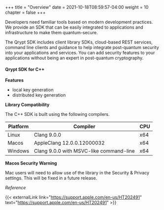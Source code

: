 +++
title = "Overview"
date = 2021-10-18T08:59:57-04:00
weight = 10
chapter = false
+++

Developers need familiar tools based on modern development practices. We provide an SDK that can be easily integrated to applications and infrastructure to make them quantum-secure.

The Qrypt SDK includes client library SDKs, cloud-based REST services, command line clients and guidance to help integrate post-quantum security into your applications and services. You can add security features to your applications without being an expert in post-quantum cryptography. 

#### Qrypt SDK for C++

**Features**
* local key generation
* distributed key generation 

**Library Compatibility**

The C++ SDK is built using the following compilers.

| Platform | Compiler | CPU
|---|---|---|
| Linux | Clang 9.0.0 | x64 |
| Macos | AppleClang 12.0.0.12000032 | x64 |
| Windows | Clang 9.0.0 with MSVC-like command-line | x64 |

**Macos Security Warning**

Mac users will need to allow use of the library in the Security & Privacy settings. This will be fixed in a future release.

*Reference*

{{< externalLink link="https://support.apple.com/en-us/HT202491" text="https://support.apple.com/en-us/HT202491" >}}
